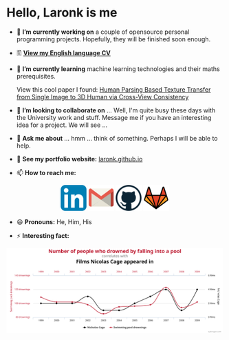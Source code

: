 # Hello, **Laronk** is me

- 🔭 **I’m currently working on** a couple of opensource personal programming projects. Hopefully, they will be finished soon enough.

- 🖺 [**View my English language CV**](./Jan%20Karpiuk%20CV%20English.pdf)

- 🌱 **I’m currently learning** machine learning technologies and their maths prerequisites.
  
  View this cool paper I found: [Human Parsing Based Texture Transfer from Single Image to 3D Human via Cross-View Consistency](https://github.com/Laronk/HPBTT)
  
- 👯 **I’m looking to collaborate on** ... Well, I'm quite busy these days with the University work and stuff. Message me if you have an interesting idea for a project. We will see ...

<!-- - 🤔 I’m looking for help with ... -->

- 💬 **Ask me about** ... hmm ... think of something. Perhaps I will be able to help.

- 💎 **See my portfolio website:** [laronk.github.io](https://laronk.github.io)  

- 📫 **How to reach me:**

<p align="center">
  <a href="https://www.linkedin.com/in/jan-karpiuk"><img src="./social%20media%20icons/iconfinder_social_media_applications_14-linkedin_4102586.svg" alt="LinkedIn icon" width="60px"></a>
  <a href="mailto: karpiuk.janek@gmail.com" ><img src="./social%20media%20icons/iconfinder_gmail_1220367.svg" alt="Gmail icon" width="60px"></a>
  <a href="https://github.com/Laronk" ><img src="./social%20media%20icons/iconfinder_github_291716.svg" alt="GitHub icon" width="60px"></a>
  <a href="https://gitlab.com/Laronk"><img src="./social%20media%20icons/iconfinder_144_Gitlab_4519079.svg" alt="GitLab icon" width="60px"></a>
</p>
    
- 😄 **Pronouns:** He, Him, His

- ⚡ **Interesting fact:**

[![Spurious correlations graphic](./other%20images/chart.svg)](https://tylervigen.com/spurious-correlations)
